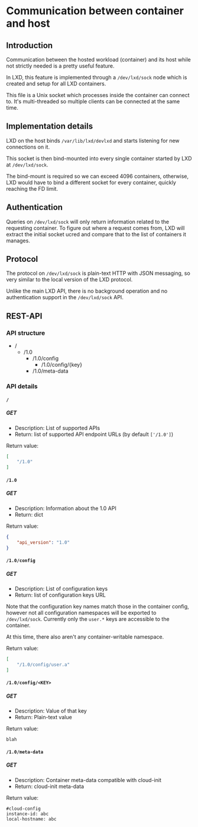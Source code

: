 # Communication between container and host
## Introduction
Communication between the hosted workload (container) and its host while
not strictly needed is a pretty useful feature.

In LXD, this feature is implemented through a `/dev/lxd/sock` node which is
created and setup for all LXD containers.

This file is a Unix socket which processes inside the container can
connect to. It's multi-threaded so multiple clients can be connected at the
same time.

## Implementation details
LXD on the host binds `/var/lib/lxd/devlxd` and starts listening for new
connections on it.

This socket is then bind-mounted into every single container started by
LXD at `/dev/lxd/sock`.

The bind-mount is required so we can exceed 4096 containers, otherwise,
LXD would have to bind a different socket for every container, quickly
reaching the FD limit.

## Authentication
Queries on `/dev/lxd/sock` will only return information related to the
requesting container. To figure out where a request comes from, LXD will
extract the initial socket ucred and compare that to the list of
containers it manages.

## Protocol
The protocol on `/dev/lxd/sock` is plain-text HTTP with JSON messaging, so very
similar to the local version of the LXD protocol.

Unlike the main LXD API, there is no background operation and no
authentication support in the `/dev/lxd/sock` API.

## REST-API
### API structure
 * /
   * /1.0
     * /1.0/config
       * /1.0/config/{key}
     * /1.0/meta-data

### API details
#### `/`
##### GET
 * Description: List of supported APIs
 * Return: list of supported API endpoint URLs (by default `['/1.0']`)

Return value:

```json
[
    "/1.0"
]
```
#### `/1.0`
##### GET
 * Description: Information about the 1.0 API
 * Return: dict

Return value:

```json
{
    "api_version": "1.0"
}
```
#### `/1.0/config`
##### GET
 * Description: List of configuration keys
 * Return: list of configuration keys URL

Note that the configuration key names match those in the container
config, however not all configuration namespaces will be exported to
`/dev/lxd/sock`.
Currently only the `user.*` keys are accessible to the container.

At this time, there also aren't any container-writable namespace.

Return value:

```json
[
    "/1.0/config/user.a"
]
```

#### `/1.0/config/<KEY>`
##### GET
 * Description: Value of that key
 * Return: Plain-text value

Return value:

    blah

#### `/1.0/meta-data`
##### GET
 * Description: Container meta-data compatible with cloud-init
 * Return: cloud-init meta-data

Return value:

    #cloud-config
    instance-id: abc
    local-hostname: abc
